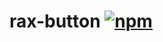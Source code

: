 # rax-button [![npm](https://img.shields.io/npm/v/rax-button.svg)](https://www.npmjs.com/package/rax-button)
